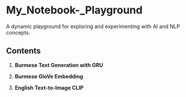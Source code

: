 # My_Notebook-_Playground

A dynamic playground for exploring and experimenting with AI and NLP concepts.

## Contents

1. **Burmese Text Generation with GRU**

2. **Burmese GloVe Embedding**

3. **English Text-to-Image CLIP**


